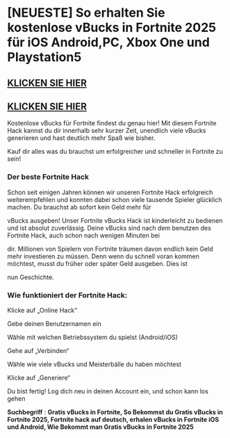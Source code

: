 # [NEUESTE] So erhalten Sie kostenlose vBucks in Fortnite 2025 für iOS Android,PC, Xbox One und Playstation5

## [KLICKEN SIE HIER](https://todayinfos.us/defortnite/?s=gitde)

## [KLICKEN SIE HIER](https://todayinfos.us/defortnite/?s=gitde)


Kostenlose vBucks für Fortnite findest du genau hier! Mit diesem Fortnite Hack kannst du dir innerhalb sehr kurzer Zeit, unendlich viele vBucks generieren und hast deutlich mehr Spaß wie bisher. 

Kauf dir alles was du brauchst um erfolgreicher und schneller in Fortnite zu sein!

### Der beste Fortnite Hack

Schon seit einigen Jahren können wir unseren Fortnite Hack erfolgreich weiterempfehlen und konnten dabei schon viele tausende Spieler glücklich machen. Du brauchst ab sofort kein Geld mehr für 

vBucks ausgeben! Unser Fortnite vBucks Hack ist kinderleicht zu bedienen und ist absolut zuverlässig. Deine vBucks sind nach dem benutzen des Fortnite Hack, auch schon nach wenigen Minuten bei 

dir. Millionen von Spielern von Fortnite träumen davon endlich kein Geld mehr investieren zu müssen. Denn wenn du schnell voran kommen möchtest, musst du früher oder später Geld ausgeben. Dies ist 

nun Geschichte.

### Wie funktioniert der Fortnite Hack:

Klicke auf „Online Hack“

Gebe deinen Benutzernamen ein

Wähle mit welchen Betriebssystem du spielst (Android/iOS)

Gehe auf „Verbinden“

Wähle wie viele vBucks und Meisterbälle du haben möchtest

Klicke auf „Generiere“

Du bist fertig! Log dich neu in deinen Account ein, und schon kann los gehen


**Suchbegriff** : **Gratis vBucks in Fortnite, So Bekommst du Gratis vBucks in Fortnite 2025, Fortnite hack auf deutsch, erhalen vBucks in Fortnite iOS und Android, Wie Bekommt man Gratis vBucks in Fortnite 2025**
